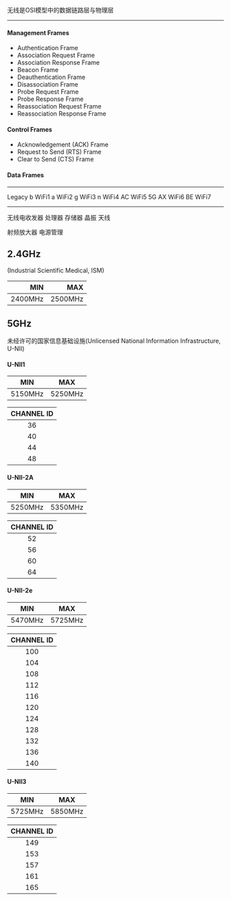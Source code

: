 无线是OSI模型中的数据链路层与物理层

---



#### Management Frames

* Authentication Frame
* Association Request Frame
* Association Response Frame
* Beacon Frame
* Deauthentication Frame
* Disassociation Frame
* Probe Request Frame
* Probe Response Frame
* Reassociation Request Frame
* Reassociation Response Frame

#### Control Frames

* Acknowledgement (ACK) Frame
* Request to Send (RTS) Frame
* Clear to Send (CTS) Frame

#### Data Frames




----

Legacy
b       WiFi1
a       WiFi2
g       WiFi3
n       WiFi4
AC      WiFi5 5G
AX      WiFi6
BE      WiFi7







----


无线电收发器
处理器
存储器
晶振
天线

射频放大器
电源管理






## 2.4GHz



(Industrial Scientific Medical, ISM)

| MIN | MAX |
| ---:| ---:|
| 2400MHz | 2500MHz |



## 5GHz

未经许可的国家信息基础设施(Unlicensed National Information Infrastructure, U-NII)



#### U-NII1

| MIN | MAX |
|:---:|:---:|
| 5150MHz | 5250MHz |

| CHANNEL ID |
|:---:|
| 36 |
| 40 |
| 44 |
| 48 |

#### U-NII-2A

| MIN | MAX |
|:---:|:---:|
| 5250MHz | 5350MHz |

| CHANNEL ID |
|:---:|
| 52 |
| 56 |
| 60 |
| 64 |

#### U-NII-2e

| MIN | MAX |
|:---:|:---:|
| 5470MHz | 5725MHz |

| CHANNEL ID |
|:---:|
| 100 |
| 104 |
| 108 |
| 112 |
| 116 |
| 120 |
| 124 |
| 128 |
| 132 |
| 136 |
| 140 |

#### U-NII3

| MIN | MAX |
|:---:|:---:|
| 5725MHz | 5850MHz |




| CHANNEL ID |
|:---:|
| 149 |
| 153 |
| 157 |
| 161 |
| 165 |


##



